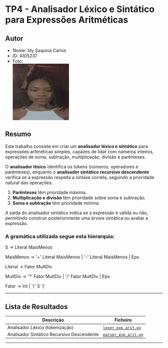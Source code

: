 # TP4 - Analisador Léxico e Sintático para Expressões Aritméticas

## Autor
- Nome: Idy Saquina Carlos  
- ID: A105237  
- Foto:  
  ![Minha Foto](minhafoto.jpg)  

## Resumo
Este trabalho consiste em criar um **analisador léxico e sintático** para expressões aritméticas simples, capazes de lidar com números inteiros, operações de soma, subtração, multiplicação, divisão e parênteses.  

O **analisador léxico** identifica os tokens (números, operadores e parênteses), enquanto o **analisador sintático recursivo descendente** verifica se a expressão respeita a sintaxe correta, seguindo a prioridade natural das operações:

1. **Parênteses** têm prioridade máxima.  
2. **Multiplicação e divisão** têm prioridade sobre soma e subtração.  
3. **Soma e subtração** têm prioridade mínima.  

A saída do analisador sintático indica se a expressão é válida ou não, permitindo construir posteriormente uma árvore sintática ou avaliar a expressão.

### A gramática utilizada segue esta hierarquia:
S          -> Literal MaisMenos

MaisMenos  -> '+' Literal MaisMenos | '-' Literal MaisMenos | Eps

Literal    -> Fator MultDiv

MultDiv    -> '*' Fator MultDiv | '/' Fator MultDiv | Eps

Fator      -> Int | '(' S ')'

---

## Lista de Resultados
| Descrição                                   | Ficheiro                          |
| ------------------------------------------- | --------------------------------- |
| Analisador Léxico (tokenização)             | [`lexer_exp_arit.py`](./lexer_exp_arit.py) |
| Analisador Sintático Recursivo Descendente  | [`parser_exp_arit.py`](./parser_exp_arit.py) |

---


